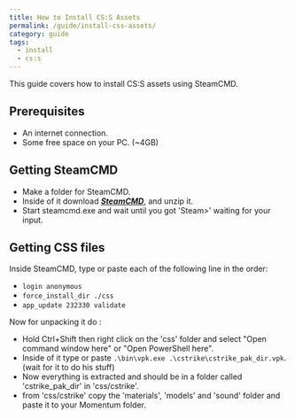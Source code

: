 ```yaml
---
title: How to Install CS:S Assets
permalink: /guide/install-css-assets/
category: guide
tags:
  - install
  - cs:s
---
```



This guide covers how to install CS:S assets using SteamCMD.
## Prerequisites 
- An internet connection.
- Some free space on your PC. (~4GB)

## Getting SteamCMD

- Make a folder for SteamCMD.
- Inside of it download [***SteamCMD***](https://steamcdn-a.akamaihd.net/client/installer/steamcmd.zip), and unzip it. 
- Start steamcmd.exe and wait until you got 'Steam>' waiting for your input.

## Getting CSS files

Inside SteamCMD, type or paste each of the following line in the order:
- `login anonymous`
- `force_install_dir ./css`
- `app_update 232330 validate`

Now for unpacking it do :
- Hold Ctrl+Shift then right click on the 'css' folder and select "Open command window here" or "Open PowerShell here".
- Inside of it type or paste `.\bin\vpk.exe .\cstrike\cstrike_pak_dir.vpk`. (wait for it to do his stuff)
- Now everything is extracted and should be in a folder called 'cstrike_pak_dir' in 'css/cstrike'.
- from 'css/cstrike' copy the 'materials', 'models' and 'sound' folder and paste it to your Momentum folder.
